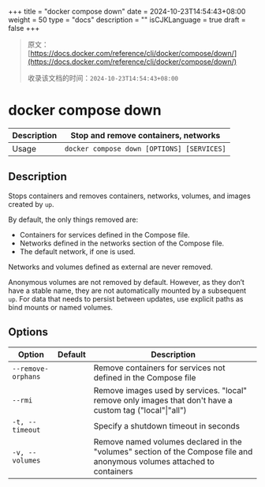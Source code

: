 +++
title = "docker compose down"
date = 2024-10-23T14:54:43+08:00
weight = 50
type = "docs"
description = ""
isCJKLanguage = true
draft = false
+++

> 原文：[https://docs.docker.com/reference/cli/docker/compose/down/](https://docs.docker.com/reference/cli/docker/compose/down/)
>
> 收录该文档的时间：`2024-10-23T14:54:43+08:00`

# docker compose down

| Description | Stop and remove containers, networks       |
| :---------- | ------------------------------------------ |
| Usage       | `docker compose down [OPTIONS] [SERVICES]` |

## Description

Stops containers and removes containers, networks, volumes, and images created by `up`.

By default, the only things removed are:

- Containers for services defined in the Compose file.
- Networks defined in the networks section of the Compose file.
- The default network, if one is used.

Networks and volumes defined as external are never removed.

Anonymous volumes are not removed by default. However, as they don’t have a stable name, they are not automatically mounted by a subsequent `up`. For data that needs to persist between updates, use explicit paths as bind mounts or named volumes.

## Options

| Option             | Default | Description                                                  |
| ------------------ | ------- | ------------------------------------------------------------ |
| `--remove-orphans` |         | Remove containers for services not defined in the Compose file |
| `--rmi`            |         | Remove images used by services. "local" remove only images that don't have a custom tag ("local"\|"all") |
| `-t, --timeout`    |         | Specify a shutdown timeout in seconds                        |
| `-v, --volumes`    |         | Remove named volumes declared in the "volumes" section of the Compose file and anonymous volumes attached to containers |
